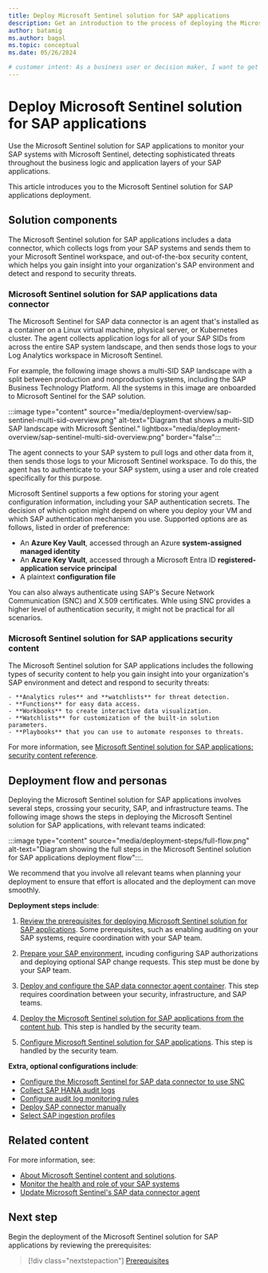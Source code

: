 ```yaml
---
title: Deploy Microsoft Sentinel solution for SAP applications
description: Get an introduction to the process of deploying the Microsoft Sentinel solution for SAP applications.
author: batamig
ms.author: bagol
ms.topic: conceptual
ms.date: 05/26/2024

# customer intent: As a business user or decision maker, I want to get an overview of how to deploy the Microsoft Sentinel solution for SAP applications so that I know the scope of the information I need and how to access it.
---
```


# Deploy Microsoft Sentinel solution for SAP applications

Use the Microsoft Sentinel solution for SAP applications to monitor your SAP systems with Microsoft Sentinel, detecting sophisticated threats throughout the business logic and application layers of your SAP applications.

This article introduces you to the Microsoft Sentinel solution for SAP applications deployment.

## Solution components

The Microsoft Sentinel solution for SAP applications includes a data connector, which collects logs from your SAP systems and sends them to your Microsoft Sentinel workspace, and out-of-the-box security content, which helps you gain insight into your organization's SAP environment and detect and respond to security threats.

### Microsoft Sentinel solution for SAP applications data connector

The Microsoft Sentinel for SAP data connector is an agent that's installed as a container on a Linux virtual machine, physical server, or Kubernetes cluster. The agent collects application logs for all of your SAP SIDs from across the entire SAP system landscape, and then sends those logs to your Log Analytics workspace in Microsoft Sentinel.

For example, the following image shows a multi-SID SAP landscape with a split between production and nonproduction systems, including the SAP Business Technology Platform. All the systems in this image are onboarded to Microsoft Sentinel for the SAP solution.

:::image type="content" source="media/deployment-overview/sap-sentinel-multi-sid-overview.png" alt-text="Diagram that shows a multi-SID SAP landscape with Microsoft Sentinel." lightbox="media/deployment-overview/sap-sentinel-multi-sid-overview.png" border="false":::

The agent connects to your SAP system to pull logs and other data from it, then sends those logs to your Microsoft Sentinel workspace. To do this, the agent has to authenticate to your SAP system, using a user and role created specifically for this purpose.

Microsoft Sentinel supports a few options for storing your agent configuration information, including your SAP authentication secrets. The decision of which option might depend on where you deploy your VM and which SAP authentication mechanism you use. Supported options are as follows, listed in order of preference:

- An **Azure Key Vault**, accessed through an Azure **system-assigned managed identity**
- An **Azure Key Vault**, accessed through a Microsoft Entra ID **registered-application service principal**
- A plaintext **configuration file**

You can also always authenticate using SAP's Secure Network Communication (SNC) and X.509 certificates. Whle using SNC provides a higher level of authentication security, it might not be practical for all scenarios.

### Microsoft Sentinel solution for SAP applications security content

The Microsoft Sentinel solution for SAP applications includes the following types of security content to help you gain insight into your organization's SAP environment and detect and respond to security threats:

    - **Analytics rules** and **watchlists** for threat detection.
    - **Functions** for easy data access.
    - **Workbooks** to create interactive data visualization.
    - **Watchlists** for customization of the built-in solution parameters.
    - **Playbooks** that you can use to automate responses to threats.

For more information, see [Microsoft Sentinel solution for SAP applications: security content reference](sap-solution-security-content.md).

## Deployment flow and personas

Deploying the Microsoft Sentinel solution for SAP applications involves several steps, crossing your security, SAP, and infrastructure teams. The following image shows the steps in deploying the Microsoft Sentinel solution for SAP applications, with relevant teams indicated:

:::image type="content" source="media/deployment-steps/full-flow.png" alt-text="Diagram showing the full steps in the Microsoft Sentinel solution for SAP applications deployment flow":::.

We recommend that you involve all relevant teams when planning your deployment to ensure that effort is allocated and the deployment can move smoothly.

**Deployment steps include**:

1. [Review the prerequisites for deploying Microsoft Sentinel solution for SAP applications](prerequisites-for-deploying-sap-continuous-threat-monitoring.md). Some prerequisites, such as enabling auditing on your SAP systems, require coordination with your SAP team.

1. [Prepare your SAP environment](preparing-sap.md), incuding configuring SAP authorizations and deploying optional SAP change requests. This step must be done by your SAP team.

1. [Deploy and configure the SAP data connector agent container](deploy-data-connector-agent-container.md). This step requires coordination between your security, infrastructure, and SAP teams.

1. [Deploy the Microsoft Sentinel solution for SAP applications from the content hub](deploy-sap-security-content.md). This step is handled by the security team.

1. [Configure Microsoft Sentinel solution for SAP applications](deployment-solution-configuration.md). This step is handled by the security team.

**Extra, optional configurations include**:

- [Configure the Microsoft Sentinel for SAP data connector to use SNC](configure-snc.md)
- [Collect SAP HANA audit logs](collect-sap-hana-audit-logs.md)
- [Configure audit log monitoring rules](configure-audit-log-rules.md)
- [Deploy SAP connector manually](sap-solution-deploy-alternate.md)
- [Select SAP ingestion profiles](select-ingestion-profiles.md)

## Related content

For more information, see:

- [About Microsoft Sentinel content and solutions](../sentinel-solutions.md).
- [Monitor the health and role of your SAP systems](../monitor-sap-system-health.md)
- [Update Microsoft Sentinel's SAP data connector agent](update-sap-data-connector.md)

## Next step

Begin the deployment of the Microsoft Sentinel solution for SAP applications by reviewing the prerequisites:

> [!div class="nextstepaction"]
> [Prerequisites](prerequisites-for-deploying-sap-continuous-threat-monitoring.md)
